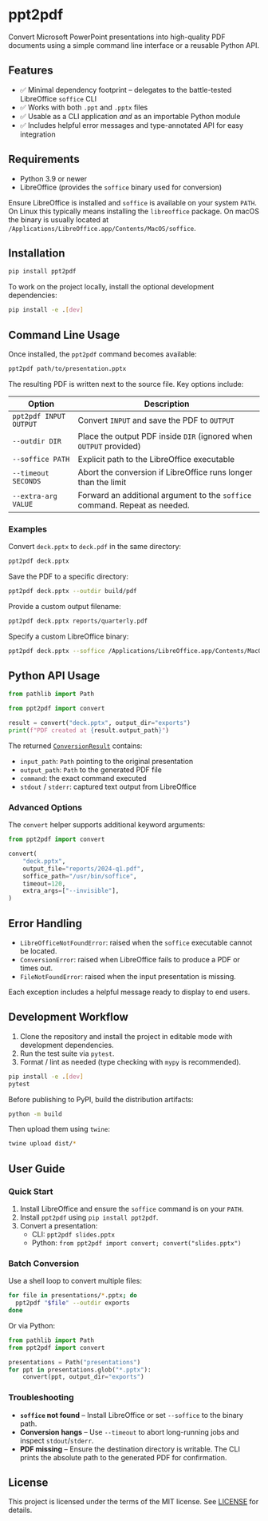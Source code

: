 # ppt2pdf

Convert Microsoft PowerPoint presentations into high-quality PDF documents using a
simple command line interface or a reusable Python API.

## Features

- ✅ Minimal dependency footprint – delegates to the battle-tested LibreOffice `soffice` CLI
- ✅ Works with both `.ppt` and `.pptx` files
- ✅ Usable as a CLI application *and* as an importable Python module
- ✅ Includes helpful error messages and type-annotated API for easy integration

## Requirements

- Python 3.9 or newer
- LibreOffice (provides the `soffice` binary used for conversion)

Ensure LibreOffice is installed and `soffice` is available on your system `PATH`. On
Linux this typically means installing the `libreoffice` package. On macOS the binary
is usually located at `/Applications/LibreOffice.app/Contents/MacOS/soffice`.

## Installation

```bash
pip install ppt2pdf
```

To work on the project locally, install the optional development dependencies:

```bash
pip install -e .[dev]
```

## Command Line Usage

Once installed, the `ppt2pdf` command becomes available:

```bash
ppt2pdf path/to/presentation.pptx
```

The resulting PDF is written next to the source file. Key options include:

| Option | Description |
| ------ | ----------- |
| `ppt2pdf INPUT OUTPUT` | Convert `INPUT` and save the PDF to `OUTPUT` |
| `--outdir DIR` | Place the output PDF inside `DIR` (ignored when `OUTPUT` provided) |
| `--soffice PATH` | Explicit path to the LibreOffice executable |
| `--timeout SECONDS` | Abort the conversion if LibreOffice runs longer than the limit |
| `--extra-arg VALUE` | Forward an additional argument to the `soffice` command. Repeat as needed. |

### Examples

Convert `deck.pptx` to `deck.pdf` in the same directory:

```bash
ppt2pdf deck.pptx
```

Save the PDF to a specific directory:

```bash
ppt2pdf deck.pptx --outdir build/pdf
```

Provide a custom output filename:

```bash
ppt2pdf deck.pptx reports/quarterly.pdf
```

Specify a custom LibreOffice binary:

```bash
ppt2pdf deck.pptx --soffice /Applications/LibreOffice.app/Contents/MacOS/soffice
```

## Python API Usage

```python
from pathlib import Path

from ppt2pdf import convert

result = convert("deck.pptx", output_dir="exports")
print(f"PDF created at {result.output_path}")
```

The returned [`ConversionResult`](src/ppt2pdf/converter.py) contains:

- `input_path`: `Path` pointing to the original presentation
- `output_path`: `Path` to the generated PDF file
- `command`: the exact command executed
- `stdout` / `stderr`: captured text output from LibreOffice

### Advanced Options

The `convert` helper supports additional keyword arguments:

```python
from ppt2pdf import convert

convert(
    "deck.pptx",
    output_file="reports/2024-q1.pdf",
    soffice_path="/usr/bin/soffice",
    timeout=120,
    extra_args=["--invisible"],
)
```

## Error Handling

- `LibreOfficeNotFoundError`: raised when the `soffice` executable cannot be located.
- `ConversionError`: raised when LibreOffice fails to produce a PDF or times out.
- `FileNotFoundError`: raised when the input presentation is missing.

Each exception includes a helpful message ready to display to end users.

## Development Workflow

1. Clone the repository and install the project in editable mode with development
   dependencies.
2. Run the test suite via `pytest`.
3. Format / lint as needed (type checking with `mypy` is recommended).

```bash
pip install -e .[dev]
pytest
```

Before publishing to PyPI, build the distribution artifacts:

```bash
python -m build
```

Then upload them using `twine`:

```bash
twine upload dist/*
```

## User Guide

### Quick Start

1. Install LibreOffice and ensure the `soffice` command is on your `PATH`.
2. Install `ppt2pdf` using `pip install ppt2pdf`.
3. Convert a presentation:
   - CLI: `ppt2pdf slides.pptx`
   - Python: `from ppt2pdf import convert; convert("slides.pptx")`

### Batch Conversion

Use a shell loop to convert multiple files:

```bash
for file in presentations/*.pptx; do
  ppt2pdf "$file" --outdir exports
done
```

Or via Python:

```python
from pathlib import Path
from ppt2pdf import convert

presentations = Path("presentations")
for ppt in presentations.glob("*.pptx"):
    convert(ppt, output_dir="exports")
```

### Troubleshooting

- **`soffice` not found** – Install LibreOffice or set `--soffice` to the binary path.
- **Conversion hangs** – Use `--timeout` to abort long-running jobs and inspect `stdout`/`stderr`.
- **PDF missing** – Ensure the destination directory is writable. The CLI prints the absolute
  path to the generated PDF for confirmation.

## License

This project is licensed under the terms of the MIT license. See [LICENSE](LICENSE) for details.
